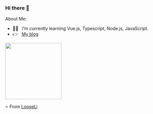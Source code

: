 ### Hi there 👋 

About Me: 

- :man_technologist: &nbsp; I’m currently learning Vue.js, Typescript, Node.js, JavaScript.
- :point_right: &nbsp; [My blog](https://www.looseli.top/)

<img height="180em" src="https://github-readme-stats.vercel.app/api?username=LooseLi&theme=tokyonight&show_icons=true" />

⭐️ From [LooseLi](https://github.com/LooseLi)

<!--
**LooseLi/LooseLi** is a ✨ _special_ ✨ repository because its `README.md` (this file) appears on your GitHub profile.

Here are some ideas to get you started:

![Github Stats](https://github-readme-stats.vercel.app/api?username=LooseLi&show_icons=true&theme=dark&count_private=true)

- 🔭 I’m currently working on ...
- 🌱 I’m currently learning ...
- 👯 I’m looking to collaborate on ...
- 🤔 I’m looking for help with ...
- 💬 Ask me about ...
- 📫 How to reach me: ...
- 😄 Pronouns: ...
- ⚡ Fun fact: ...
-->
